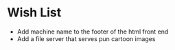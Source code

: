 # Wish List

- Add machine name to the footer of the html front end
- Add a file server that serves pun cartoon images
